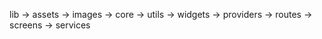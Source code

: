 <!-- created project structure  -->
lib
  -> assets
     -> images 
  -> core
     -> utils
     -> widgets 
  -> providers
  -> routes
  -> screens
  -> services

  <!-- Login screens  -->
  <!-- Dashboard Screen -->
  <!-- Add Activity Screen -->
